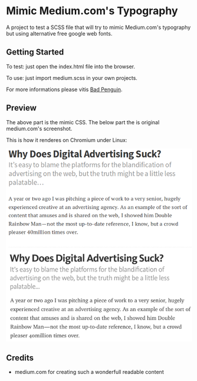 # Mimic Medium.com's Typography

A project to test a SCSS file that will try to mimic Medium.com's typography but using alternative free google web fonts.

## Getting Started

To test: just open the index.html file into the browser.

To use: just import medium.scss in your own projects. 

For more informations please vitis [Bad Penguin](http://www.badpenguin.org).

## Preview

The above part is the mimic CSS. The below part the is original medium.com's screenshot.

This is how it renderes on Chromium under Linux:

![Mimic vs Medium](img/mimic-preview.png)

## Credits

- medium.com for creating such a wonderfull readable content
